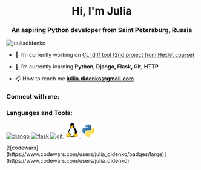 <h1 align="center">Hi, I'm Julia</h1>
<h3 align="center">An aspiring Python developer from Saint Petersburg, Russia</h3>

<p align="left"> <img src="https://komarev.com/ghpvc/?username=juuliadidenko&label=Profile%20views&color=0e75b6&style=flat" alt="juuliadidenko" /> </p>

- 🔭 I’m currently working on [CLI diff tool (2nd project from Hexlet course)](https://github.com/juuliadidenko/python-project-lvl2)

- 🌱 I’m currently learning **Python, Django, Flask, Git, HTTP**

- 📫 How to reach me **iuliia.didenko@gmail.com**

<h3 align="left">Connect with me:</h3>
<p align="left">
</p>

<h3 align="left">Languages and Tools:</h3>
<p align="left"> <a href="https://www.djangoproject.com/" target="_blank" rel="noreferrer"> <img src="https://cdn.worldvectorlogo.com/logos/django.svg" alt="django" width="40" height="40"/> </a> <a href="https://flask.palletsprojects.com/" target="_blank" rel="noreferrer"> <img src="https://www.vectorlogo.zone/logos/pocoo_flask/pocoo_flask-icon.svg" alt="flask" width="40" height="40"/> </a> <a href="https://git-scm.com/" target="_blank" rel="noreferrer"> <img src="https://www.vectorlogo.zone/logos/git-scm/git-scm-icon.svg" alt="git" width="40" height="40"/> </a> <a href="https://www.linux.org/" target="_blank" rel="noreferrer"> <img src="https://raw.githubusercontent.com/devicons/devicon/master/icons/linux/linux-original.svg" alt="linux" width="40" height="40"/> </a> <a href="https://www.python.org" target="_blank" rel="noreferrer"> <img src="https://raw.githubusercontent.com/devicons/devicon/master/icons/python/python-original.svg" alt="python" width="40" height="40"/> </a> </p>
[![codewars](https://www.codewars.com/users/julia_didenko/badges/large)](https://www.codewars.com/users/julia_didenko)
